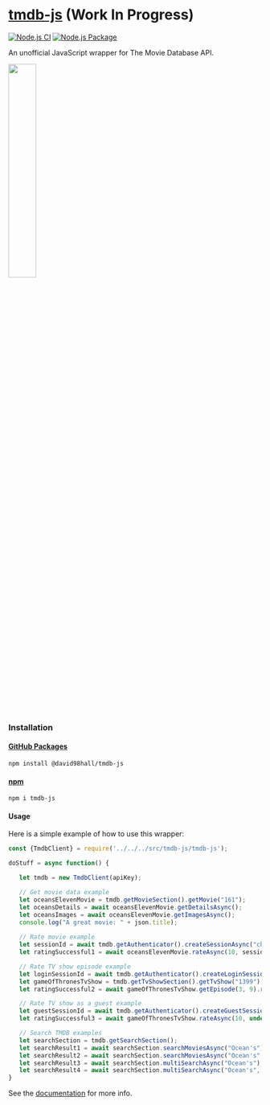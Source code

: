 # [tmdb-js](https://github.com/david98hall/tmdb-js) (Work In Progress)
[![Node.js CI](https://github.com/david98hall/tmdb-js/workflows/Node.js%20CI/badge.svg)](https://github.com/david98hall/tmdb-js/actions?query=workflow%3A%22Node.js+CI%22)
[![Node.js Package](https://github.com/david98hall/tmdb-js/workflows/Node.js%20Package/badge.svg)](https://github.com/david98hall/tmdb-js/actions?query=workflow%3A%22Node.js+Package%22)

An unofficial JavaScript wrapper for The Movie Database API.

[<img src="https://www.themoviedb.org/assets/2/v4/logos/v2/blue_long_2-9665a76b1ae401a510ec1e0ca40ddcb3b0cfe45f1d51b77a308fea0845885648.svg" width="33%">](https://www.themoviedb.org/)

### Installation

#### [GitHub Packages](https://github.com/david98hall/tmdb-js/packages/303001)
```
npm install @david98hall/tmdb-js
```

#### [npm](https://www.npmjs.com/package/tmdb-js)
```
npm i tmdb-js
```

#### Usage
Here is a simple example of how to use this wrapper:
```javascript
const {TmdbClient} = require('../../../src/tmdb-js/tmdb-js');

doStuff = async function() {

   let tmdb = new TmdbClient(apiKey);

   // Get movie data example
   let oceansElevenMovie = tmdb.getMovieSection().getMovie("161");
   let oceansDetails = await oceansElevenMovie.getDetailsAsync();
   let oceansImages = await oceansElevenMovie.getImagesAsync();
   console.log("A great movie: " + json.title);
   
   // Rate movie example
   let sessionId = await tmdb.getAuthenticator().createSessionAsync("chrome"); // One way of getting a session ID
   let ratingSuccessful1 = await oceansElevenMovie.rateAsync(10, sessionId);

   // Rate TV show episode example
   let loginSessionId = await tmdb.getAuthenticator().createLoginSessionAsync(username, password); // Another way of getting a session ID
   let gameOfThronesTvShow = tmdb.getTvShowSection().getTvShow("1399");
   let ratingSuccessful2 = await gameOfThronesTvShow.getEpisode(3, 9).rateAsync(10, sessionId);

   // Rate TV show as a guest example
   let guestSessionId = await tmdb.getAuthenticator().createGuestSessionAsync();
   let ratingSuccessful3 = await gameOfThronesTvShow.rateAsync(10, undefined, guestSessionId);

   // Search TMDB examples
   let searchSection = tmdb.getSearchSection();
   let searchResult1 = await searchSection.searchMoviesAsync("Ocean's");
   let searchResult2 = await searchSection.searchMoviesAsync("Ocean's", 1, 1);
   let searchResult3 = await searchSection.multiSearchAsync("Ocean's");
   let searchResult4 = await searchSection.multiSearchAsync("Ocean's", 1, 2);
}
```

See the [documentation](https://david98hall.github.io/tmdb-js/) for more info.
